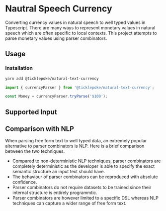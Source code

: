 # Nautral Speech Currency

Converting currency values in natural speech to well typed values in Typescript. There are many ways to represent monetary values in natural speech which are often specific to local contexts. This project attempts to parse monetary values using parser combinators.

## Usage

### Installation

```sh
yarn add @ticklepoke/natural-text-currency
```

```ts
import { currencyParser } from '@ticklepoke/natural-text-currency';

const Money = currencyParser.tryParse('$100');
```

## Supported Input

## Comparison with NLP

When parsing free form text to well typed data, an extremely popular alternative to parser combinators is NLP. Here is a brief comparison between the two techniques.

- Compared to non-deterministic NLP techniques, parser combinators are completely deterministic as the developer is able to specify the exact semantic structure an input text should have.
- The behaviour of parser combinators can be reproduced with absolute confidence.
- Parser combinators do not require datasets to be trained since their internal structure is entirely programmtic.
- Parser combinators are however limited to a specific DSL whereas NLP techniques can capture a wider range of free form text.
